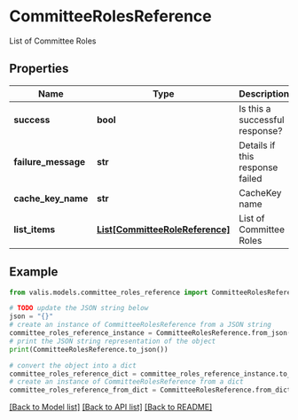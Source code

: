 # CommitteeRolesReference

List of Committee Roles

## Properties

Name | Type | Description | Notes
------------ | ------------- | ------------- | -------------
**success** | **bool** | Is this a successful response? | [optional] 
**failure_message** | **str** | Details if this response failed | [optional] 
**cache_key_name** | **str** | CacheKey name | [optional] 
**list_items** | [**List[CommitteeRoleReference]**](CommitteeRoleReference.md) | List of Committee Roles | [optional] 

## Example

```python
from valis.models.committee_roles_reference import CommitteeRolesReference

# TODO update the JSON string below
json = "{}"
# create an instance of CommitteeRolesReference from a JSON string
committee_roles_reference_instance = CommitteeRolesReference.from_json(json)
# print the JSON string representation of the object
print(CommitteeRolesReference.to_json())

# convert the object into a dict
committee_roles_reference_dict = committee_roles_reference_instance.to_dict()
# create an instance of CommitteeRolesReference from a dict
committee_roles_reference_from_dict = CommitteeRolesReference.from_dict(committee_roles_reference_dict)
```
[[Back to Model list]](../README.md#documentation-for-models) [[Back to API list]](../README.md#documentation-for-api-endpoints) [[Back to README]](../README.md)


